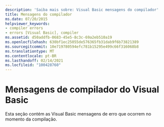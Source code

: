 ```yaml
---
description: 'Saiba mais sobre: Visual Basic mensagens do compilador'
title: Mensagens do compilador
ms.date: 07/20/2015
helpviewer_keywords:
- compiler errors
- errors [Visual Basic], compiler
ms.assetid: d50addfb-0683-45e5-8c3c-69a2eb510a19
ms.openlocfilehash: 630bf1ec25055de576365fb31dab9f6b73821389
ms.sourcegitcommit: 10e719780594efc781b15295e499c66f316068b8
ms.translationtype: MT
ms.contentlocale: pt-BR
ms.lasthandoff: 02/14/2021
ms.locfileid: "100428760"
---
```

# <a name="visual-basic-compiler-messages"></a>Mensagens de compilador do Visual Basic

Esta seção contém as Visual Basic mensagens de erro que ocorrem no momento da compilação.
